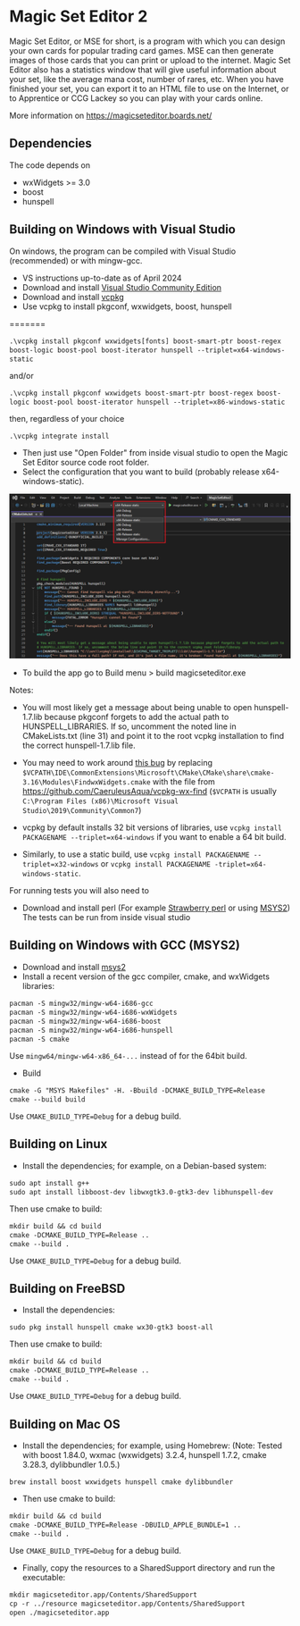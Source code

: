 # Magic Set Editor 2

Magic Set Editor, or MSE for short, is a program with which you can design your own cards for popular trading card games. MSE can then generate images of those cards that you can print or upload to the internet. Magic Set Editor also has a statistics window that will give useful information about your set, like the average mana cost, number of rares, etc. When you have finished your set, you can export it to an HTML file to use on the Internet, or to Apprentice or CCG Lackey so you can play with your cards online.

More information on https://magicseteditor.boards.net/

## Dependencies

The code depends on
 * wxWidgets >= 3.0
 * boost
 * hunspell

## Building on Windows with Visual Studio

On windows, the program can be compiled with Visual Studio (recommended) or with mingw-gcc.
 * VS instructions up-to-date as of April 2024
 * Download and install [Visual Studio Community Edition](https://visualstudio.microsoft.com/vs/community/)
 * Download and install [vcpkg](https://github.com/microsoft/vcpkg)
 * Use vcpkg to install pkgconf, wxwidgets, boost, hunspell

=======
````
.\vcpkg install pkgconf wxwidgets[fonts] boost-smart-ptr boost-regex boost-logic boost-pool boost-iterator hunspell --triplet=x64-windows-static
````
and/or
````
.\vcpkg install pkgconf wxwidgets boost-smart-ptr boost-regex boost-logic boost-pool boost-iterator hunspell --triplet=x86-windows-static
````
then, regardless of your choice
````
.\vcpkg integrate install
````

 * Then just use "Open Folder" from inside visual studio to open the Magic Set Editor source code root folder.
 * Select the configuration that you want to build (probably release x64-windows-static).

![configuration](https://github.com/haganbmj/MagicSetEditor2/blob/master/resource/readme/configuration.png)

 * To build the app go to Build menu > build magicseteditor.exe

Notes:
 * You will most likely get a message about being unable to open hunspell-1.7.lib because pkgconf forgets to add the actual path to HUNSPELL_LIBRARIES. If so, uncomment the noted line in CMakeLists.txt (line 31) and point it to the root vcpkg installation to find the correct hunspell-1.7.lib file.

 * You may need to work around [this bug](https://github.com/microsoft/vcpkg/issues/4756) by replacing `$VCPATH\IDE\CommonExtensions\Microsoft\CMake\CMake\share\cmake-3.16\Modules\FindwxWidgets.cmake` with the file from  https://github.com/CaeruleusAqua/vcpkg-wx-find (`$VCPATH` is usually `C:\Program Files (x86)\Microsoft Visual Studio\2019\Community\Common7`)
 * vcpkg by default installs 32 bit versions of libraries, use `vcpkg install PACKAGENAME --triplet=x64-windows` if you want to enable a 64 bit build.
 * Similarly, to use a static build, use `vcpkg install PACKAGENAME --triplet=x32-windows` or `vcpkg install PACKAGENAME -triplet=x64-windows-static`.
 
For running tests you will also need to
 * Download and install perl (For example [Strawberry perl](http://strawberryperl.com/) or using [MSYS2](https://www.msys2.org/))
The tests can be run from inside visual studio

## Building on Windows with GCC (MSYS2)

 * Download and install [msys2](https://www.msys2.org/)
 * Install a recent version of the gcc compiler, cmake, and wxWidgets libraries:

```
pacman -S mingw32/mingw-w64-i686-gcc
pacman -S mingw32/mingw-w64-i686-wxWidgets
pacman -S mingw32/mingw-w64-i686-boost
pacman -S mingw32/mingw-w64-i686-hunspell
pacman -S cmake
```

   Use `mingw64/mingw-w64-x86_64-...` instead of for the 64bit build.
 * Build

```
cmake -G "MSYS Makefiles" -H. -Bbuild -DCMAKE_BUILD_TYPE=Release
cmake --build build
```

 Use `CMAKE_BUILD_TYPE=Debug` for a debug build.

## Building on Linux

 * Install the dependencies; for example, on a Debian-based system:

```
sudo apt install g++
sudo apt install libboost-dev libwxgtk3.0-gtk3-dev libhunspell-dev
```

Then use cmake to build:

```
mkdir build && cd build
cmake -DCMAKE_BUILD_TYPE=Release ..
cmake --build .
```

 Use `CMAKE_BUILD_TYPE=Debug` for a debug build.

## Building on FreeBSD

 * Install the dependencies:

```
sudo pkg install hunspell cmake wx30-gtk3 boost-all
```

Then use cmake to build:

```
mkdir build && cd build
cmake -DCMAKE_BUILD_TYPE=Release ..
cmake --build .
```

 Use `CMAKE_BUILD_TYPE=Debug` for a debug build.

## Building on Mac OS

 * Install the dependencies; for example, using Homebrew: (Note: Tested with boost 1.84.0, wxmac (wxwidgets) 3.2.4, hunspell 1.7.2, cmake 3.28.3, dylibbundler 1.0.5.)

```
brew install boost wxwidgets hunspell cmake dylibbundler
```

 * Then use cmake to build:

```
mkdir build && cd build
cmake -DCMAKE_BUILD_TYPE=Release -DBUILD_APPLE_BUNDLE=1 ..
cmake --build .
```

 Use `CMAKE_BUILD_TYPE=Debug` for a debug build.
 * Finally, copy the resources to a SharedSupport directory and run the executable:

```
mkdir magicseteditor.app/Contents/SharedSupport
cp -r ../resource magicseteditor.app/Contents/SharedSupport
open ./magicseteditor.app
```
